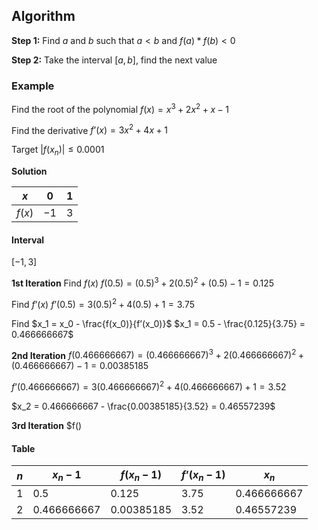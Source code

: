 ## Algorithm
**Step 1:** Find $a$ and $b$ such that $a < b$ and $f(a) * f(b) < 0$

**Step 2:** Take the interval $[a,b]$, find the next value

### Example
Find the root of the polynomial
$f(x) = x^3 + 2x^2 + x - 1$

Find the derivative
$f’(x) = 3x^2 + 4x + 1$

Target
$|f(x_n)| ≤ 0.0001$

**Solution**

| $x$    | $0$  | $1$ |
| ------ | ---- | --- |
| $f(x)$ | $-1$ | $3$    |

#### Interval
$[-1, 3]$

**1st Iteration**
Find $f(x)$
$f(0.5) = (0.5)^3 + 2(0.5)^2 + (0.5) - 1 = 0.125$

Find $f’(x)$
$f’(0.5) = 3(0.5)^2 + 4(0.5) + 1 = 3.75$

Find $x_1 = x_0 - \frac{f(x_0)}{f’(x_0)}$
$x_1 = 0.5 - \frac{0.125}{3.75} = 0.466666667$

**2nd Iteration**
$f(0.466666667) = (0.466666667)^3 + 2(0.466666667)^2 + (0.466666667) - 1 = 0.00385185$

$f’(0.466666667) = 3(0.466666667)^2 + 4(0.466666667) + 1 = 3.52$

$x_2 = 0.466666667 - \frac{0.00385185}{3.52} = 0.46557239$

**3rd Iteration**
$f()

#### Table
| $n$ | $x_n - 1$  | $f(x_n - 1)$ | $f’(x_n - 1)$ | $x_n$       |
| --- | ---------- | ------------ | ------------- | ----------- |
| $1$ | $0.5$        | $0.125$        | $3.75$          | $0.466666667$ |
| $2$ | $0.466666667$ | $0.00385185$         | $3.52$    | $0.46557239$            |            |
